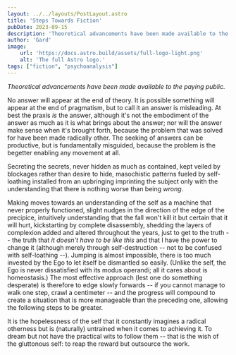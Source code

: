```yaml
---
layout: ../../layouts/PostLayout.astro
title: 'Steps Towards Fiction'
pubDate: 2023-09-15
description: 'Theoretical advancements have been made available to the paying public.'
author: 'Gard'
image:
    url: 'https://docs.astro.build/assets/full-logo-light.png'
    alt: 'The full Astro logo.'
tags: ["fiction", "psychoanalysis"]
---
```

*Theoretical advancements have been made available to the paying public.*

No answer will appear at the end of theory. It is possible something will appear at the end of pragmatism, but to call it an answer is misleading. At best the praxis *is* the answer, although it's not the embodiment of the answer as much as it is what brings about the answer; nor will the answer make sense when it's brought forth, because the problem that was solved for have been made radically other. The seeking of answers can be productive, but is fundamentally misguided, because the problem is the begetter enabling any movement at all.

Secreting the secrets, never hidden as much as contained, kept veiled by blockages rather than desire to hide, masochistic patterns fueled by self-loathing installed from an upbringing imprinting the subject only with the understanding that there is nothing worse than being *wrong*.

Making moves towards an understanding of the self as a machine that never properly functioned, slight nudges in the direction of the edge of the precipice, intuitively understanding that the fall won't kill it but certain that it will hurt, kickstarting by complete disassembly, shedding the layers of complexion added and altered throughout the years, just to get to the truth -- the truth that *it doesn't have to be like this* and that I have the power to change it (although merely through self-destruction -- not to be confused with self-loathing --). Jumping is almost impossible, there is too much invested by the Ego to let itself be dismantled so easily. (Unlike the self, the Ego is never dissatisfied with its modus operandi; all it cares about is homeostasis.) The most effective approach (lest one do something desperate) is therefore to edge slowly forwards -- if you cannot manage to walk one step, crawl a centimeter -- and the progress will compound to create a situation that is more manageable than the preceding one, allowing the following steps to be greater.

It is the hopelessness of the self that it constantly imagines a radical otherness but is (naturally) untrained when it comes to achieving it. To dream but not have the practical wits to follow them -- that is the wish of the gluttonous self: to reap the reward but outsource the work.